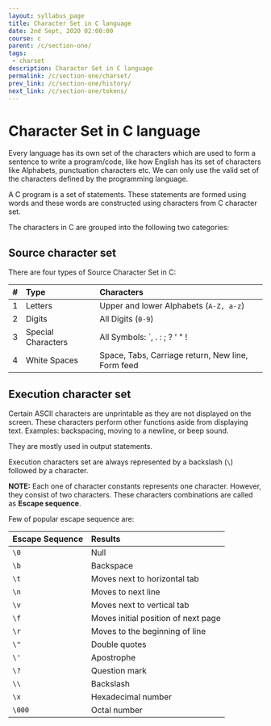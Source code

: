 ```yaml
---
layout: syllabus_page
title: Character Set in C language
date: 2nd Sept, 2020 02:00:00
course: c
parent: /c/section-one/
tags:
 - charset
description: Character Set in C language
permalink: /c/section-one/charset/
prev_link: /c/section-one/history/
next_link: /c/section-one/tokens/
---
```


# Character Set in C language

Every language has its own set of the characters which are used to form a sentence to write a program/code, like how English has its set of characters like Alphabets, punctuation characters etc. We can only use the valid set of the characters defined by the programming language.

A C program is a set of statements. These statements are formed using words and these words are constructed using characters from C character set.

The characters in C are grouped into the following two categories:

## Source character set

There are four types of Source Character Set in C:

| #  | Type  |  Characters |
|:- |:- | :- |
| 1 | Letters | Upper and lower Alphabets (`A-Z, a-z`) |
| 2 | Digits | All Digits (`0-9`) |
| 3 | Special Characters | All Symbols: `, . : ; ? ' " ! | \ / ~ _$ % # & ^ * - + < > ( ) {  } [ ]` |
| 4 | White Spaces | Space, Tabs, Carriage return, New line, Form feed |

## Execution character set

Certain ASCII characters are unprintable as they are not displayed on the screen. These characters perform other functions aside from displaying text. Examples: backspacing, moving to a newline, or beep sound.

They are mostly used in output statements.

Execution characters set are always represented by a backslash (`\`) followed by a character.

__NOTE:__ Each one of character constants represents one character. However, they consist of two characters. These characters combinations are called as __Escape sequence__.

Few of popular escape sequence are:

| Escape Sequence | Results |
|:- |:- |
| `\0` | Null |
| `\b` | Backspace |
| `\t`  | Moves next to horizontal tab |
| `\n` | Moves to next line |
| `\v` | Moves next to vertical tab |
| `\f` | Moves initial position of next page |
| `\r` | Moves to the beginning of line |
| `\"` | Double quotes |
| `\'` | Apostrophe |
| `\?` | Question mark |
| `\\` | Backslash |
| `\x` | Hexadecimal number |
| `\000` | Octal number |
